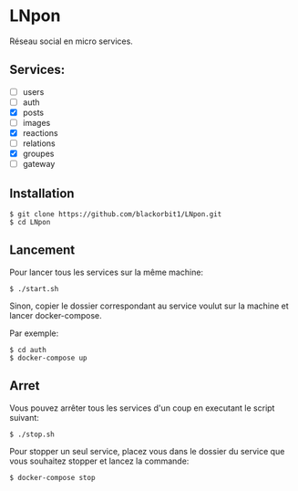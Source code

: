 # LNpon

Réseau social en micro services.

## Services:

- [ ] users
- [ ] auth
- [x] posts
- [ ] images
- [x] reactions
- [ ] relations
- [x] groupes
- [ ] gateway

## Installation

```
$ git clone https://github.com/blackorbit1/LNpon.git
$ cd LNpon
```

## Lancement

Pour lancer tous les services sur la même machine:

```
$ ./start.sh
```

Sinon, copier le dossier correspondant au service voulut sur la machine et lancer docker-compose.

Par exemple:

```
$ cd auth
$ docker-compose up
```

## Arret

Vous pouvez arrêter tous les services d'un coup en executant le script suivant:

```
$ ./stop.sh
```

Pour stopper un seul service, placez vous dans le dossier du service que vous souhaitez stopper et lancez la commande:

```
$ docker-compose stop
```
